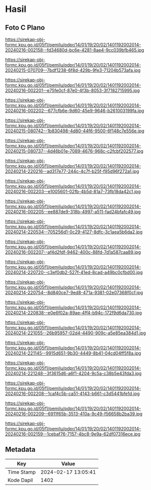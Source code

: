 # Hasil

## Foto C Plano

https://sirekap-obj-formc.kpu.go.id/05f1/pemilu/pdpr/14/01/19/20/02/1401192002014-20240216-002158--fd34680d-bc6e-4281-8ae4-9cc039bfb465.jpg

https://sirekap-obj-formc.kpu.go.id/05f1/pemilu/pdpr/14/01/19/20/02/1401192002014-20240215-070709--7bdf1238-6f8d-429b-9fe3-71204b573afa.jpg

https://sirekap-obj-formc.kpu.go.id/05f1/pemilu/pdpr/14/01/19/20/02/1401192002014-20240216-002201--e75fe0cf-87e0-4f3b-8053-3f7182715995.jpg

https://sirekap-obj-formc.kpu.go.id/05f1/pemilu/pdpr/14/01/19/20/02/1401192002014-20240216-002202--677cfb6e-9d60-45e9-9646-b261003199fa.jpg

https://sirekap-obj-formc.kpu.go.id/05f1/pemilu/pdpr/14/01/19/20/02/1401192002014-20240215-080742--1b830498-4d80-44f6-9500-6f148c7e556e.jpg

https://sirekap-obj-formc.kpu.go.id/05f1/pemilu/pdpr/14/01/19/20/02/1401192002014-20240215-080737--4d46b01e-7089-4676-968c-c2fcbf202577.jpg

https://sirekap-obj-formc.kpu.go.id/05f1/pemilu/pdpr/14/01/19/20/02/1401192002014-20240214-220216--ad317e77-244c-4c7f-b25f-f95d96f272a1.jpg

https://sirekap-obj-formc.kpu.go.id/05f1/pemilu/pdpr/14/01/19/20/02/1401192002014-20240216-002203--e1005601-02fb-4b5d-81a7-73fb18da42c1.jpg

https://sirekap-obj-formc.kpu.go.id/05f1/pemilu/pdpr/14/01/19/20/02/1401192002014-20240216-002205--ee887de9-318b-4997-a511-fad24bfafc49.jpg

https://sirekap-obj-formc.kpu.go.id/05f1/pemilu/pdpr/14/01/19/20/02/1401192002014-20240214-220534--705256d1-0c29-4127-8dfc-3c1aea5b6da2.jpg

https://sirekap-obj-formc.kpu.go.id/05f1/pemilu/pdpr/14/01/19/20/02/1401192002014-20240216-002207--af4d2fdf-9462-400c-88fd-7d1a587caa89.jpg

https://sirekap-obj-formc.kpu.go.id/05f1/pemilu/pdpr/14/01/19/20/02/1401192002014-20240214-220720--c3ef0db2-527f-41ed-8cad-a49bc0cfbd00.jpg

https://sirekap-obj-formc.kpu.go.id/05f1/pemilu/pdpr/14/01/19/20/02/1401192002014-20240214-220754--8d840ce7-9ed8-471a-9381-02e07368f0cf.jpg

https://sirekap-obj-formc.kpu.go.id/05f1/pemilu/pdpr/14/01/19/20/02/1401192002014-20240214-220838--e0e6f02a-89ae-4ff4-b94c-172f9d6da730.jpg

https://sirekap-obj-formc.kpu.go.id/05f1/pemilu/pdpr/14/01/19/20/02/1401192002014-20240214-221055--26b95957-02d4-4490-909c-a5e85ea384d1.jpg

https://sirekap-obj-formc.kpu.go.id/05f1/pemilu/pdpr/14/01/19/20/02/1401192002014-20240214-221145--9915d651-9b30-4449-8b41-04cd04ff5f8a.jpg

https://sirekap-obj-formc.kpu.go.id/05f1/pemilu/pdpr/14/01/19/20/02/1401192002014-20240214-221248--3f3615d6-a6f1-4204-9c5a-c38b5e43fda3.jpg

https://sirekap-obj-formc.kpu.go.id/05f1/pemilu/pdpr/14/01/19/20/02/1401192002014-20240216-002208--1caf4c5b-ca51-4143-b661-c3d5441bfe1d.jpg

https://sirekap-obj-formc.kpu.go.id/05f1/pemilu/pdpr/14/01/19/20/02/1401192002014-20240216-002209--6911f65b-3513-410a-9c49-f56658b2ba39.jpg

https://sirekap-obj-formc.kpu.go.id/05f1/pemilu/pdpr/14/01/19/20/02/1401192002014-20240216-002159--1cebaf76-7157-4bc8-9e9a-62df07316ece.jpg


## Metadata

| Key        | Value               |
| ---------- | ------------------- |
| Time Stamp | 2024-02-17 13:05:41 |
| Kode Dapil | 1402                |



